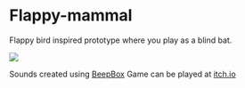 # Flappy-mammal
 Flappy bird inspired prototype where you play as a blind bat.

 ![](flappy-mammal.gif)

Sounds created using [BeepBox](https://beepbox.co/)
Game can be played at [itch.io](https://gramozilho.itch.io/flappy-mammal?secret=IXPhWAhsipC1Syd1A0FpozdbjE)
